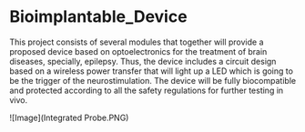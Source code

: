 # Bioimplantable_Device

This project consists of several modules that together will provide a proposed device based on optoelectronics for the treatment of brain diseases, specially, epilepsy. Thus, the device includes a circuit design based on a wireless power transfer that will light up a LED which is going to be the trigger of the neurostimulation. The device will be fully biocompatible and protected according to all the safety regulations for further testing in vivo.

![Image](Integrated Probe.PNG)







